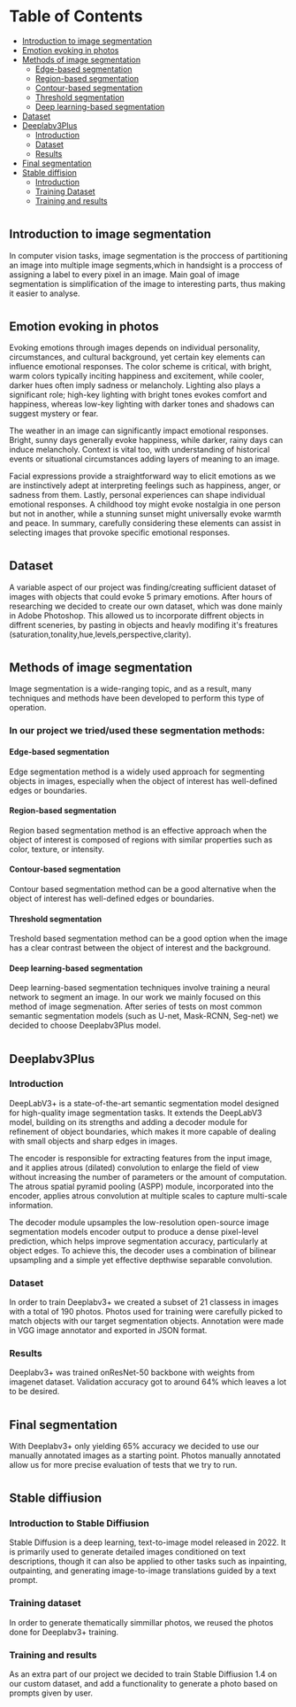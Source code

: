 # Table of Contents
- [Introduction to image segmentation](#introduction-to-image-segmentation)
- [Emotion evoking in photos](#emotion-evoking-in-photos)
- [Methods of image segmentation](#methods-of-image-segmentation)
    - [Edge-based segmentation](#edge-based-segmentation)
    - [Region-based segmentation](#region-based-segmentation)
    - [Contour-based segmentation](#contour-based-segmentation)
    - [Threshold segmentation](#threshhold-segmentation)
    - [Deep learning-based segmentation](#Deep-learning-segmentation)
- [Dataset](#dataset)
- [Deeplabv3Plus](#deeplabv3plus)
    - [Introduction](#introduction)
    - [Dataset](#dataset-training)
    - [Results](#results)
- [Final segmentation](#final-segmentation)
- [Stable diffision](#stable-diffiusion)
    - [Introduction](#introduction-to-stable-diffiusion)
    - [Training Dataset](#training-dataset)
    - [Training and results](#training-and-results)
#
## Introduction to image segmentation
In computer vision tasks, image segmentation is the proccess of partitioning an image into multiple image segments,which in handsight is a proccess of assigning a label to every pixel in an image. Main goal of image segmentation is simplification of the image to interesting parts, thus making it easier to analyse. 

#

## Emotion evoking in photos
Evoking emotions through images depends on individual personality, circumstances, and cultural background, yet certain key elements can influence emotional responses. The color scheme is critical, with bright, warm colors typically inciting happiness and excitement, while cooler, darker hues often imply sadness or melancholy. Lighting also plays a significant role; high-key lighting with bright tones evokes comfort and happiness, whereas low-key lighting with darker tones and shadows can suggest mystery or fear.

The weather in an image can significantly impact emotional responses. Bright, sunny days generally evoke happiness, while darker, rainy days can induce melancholy. Context is vital too, with understanding of historical events or situational circumstances adding layers of meaning to an image.

Facial expressions provide a straightforward way to elicit emotions as we are instinctively adept at interpreting feelings such as happiness, anger, or sadness from them. Lastly, personal experiences can shape individual emotional responses. A childhood toy might evoke nostalgia in one person but not in another, while a stunning sunset might universally evoke warmth and peace. In summary, carefully considering these elements can assist in selecting images that provoke specific emotional responses.

#

## Dataset
A variable aspect of our project was finding/creating sufficient dataset of images with objects that could evoke 5 primary emotions. After hours of researching we decided to create our own dataset, which was done mainly in Adobe Photoshop. This allowed us to incorporate diffrent objects in diffrent sceneries, by pasting in objects and heavly modifing it's freatures (saturation,tonality,hue,levels,perspective,clarity). 

#
## Methods of image segmentation
Image segmentation is a wide-ranging topic, and as a result, many techniques and methods have been developed to perform this type of operation. 

### In our project we tried/used these segmentation methods:


#### Edge-based segmentation
Edge segmentation method is a widely used approach for segmenting objects in images, especially when the object of interest has well-defined edges or boundaries. 
#### Region-based segmentation
Region based segmentation method is an effective approach when the object of interest is composed of regions with similar properties such as color, texture, or intensity. 
#### Contour-based segmentation
Contour based segmentation method can be a good alternative when the object of interest has well-defined edges or boundaries. 
#### Threshold segmentation
Treshold based segmentation method can be a good option when the image has a clear contrast between the object of interest and the background. 
#### Deep learning-based segmentation
Deep learning-based segmentation techniques involve training a neural network to segment an image. In our work we mainly focused on this method of image segmenation. After series of tests on most common semantic segmentation models (such as U-net, Mask-RCNN, Seg-net) we decided to choose Deeplabv3Plus model. 
#
## Deeplabv3Plus

### Introduction

DeepLabV3+ is a state-of-the-art semantic segmentation model designed for high-quality image segmentation tasks. It extends the DeepLabV3 model, building on its strengths and adding a decoder module for refinement of object boundaries, which makes it more capable of dealing with small objects and sharp edges in images.

 The encoder is responsible for extracting features from the input image, and it applies atrous (dilated) convolution to enlarge the field of view without increasing the number of parameters or the amount of computation. The atrous spatial pyramid pooling (ASPP) module, incorporated into the encoder, applies atrous convolution at multiple scales to capture multi-scale information.

 The decoder module upsamples the low-resolution open-source image segmentation models encoder output to produce a dense pixel-level prediction, which helps improve segmentation accuracy, particularly at object edges. To achieve this, the decoder uses a combination of bilinear upsampling and a simple yet effective depthwise separable convolution.

 ### Dataset
 In order to train Deeplabv3+ we created a subset of 21 classess in images with a total of 190 photos. Photos used for training were carefully picked to match objects with our target segmentation objects. Annotation were made in VGG image annotator and exported in JSON format.

 ### Results 
 Deeplabv3+ was trained onResNet-50 backbone with weights from imagenet dataset. Validation accuracy got to around 64% which leaves a lot to be desired. 
#
## Final segmentation
With Deeplabv3+ only yielding 65% accuracy we decided to use our manually annotated images as a starting point. Photos manually annotated allow us for more precise evaluation of tests that we try to run. 

#
## Stable diffiusion

### Introduction to Stable Diffiusion
Stable Diffusion is a deep learning, text-to-image model released in 2022. It is primarily used to generate detailed images conditioned on text descriptions, though it can also be applied to other tasks such as inpainting, outpainting, and generating image-to-image translations guided by a text prompt.

### Training dataset
In order to generate thematically simmillar photos, we reused the photos done for Deeplabv3+ training. 

### Training and results

As an extra part of our project we decided to train Stable Diffiusion 1.4 on our custom dataset, and add a functionality to generate a photo based on prompts given by user.

